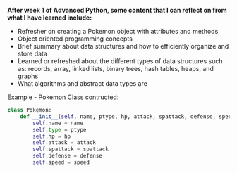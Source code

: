 **After week 1 of Advanced Python, some content that I can reflect on from what I have learned include:**
- Refresher on creating a Pokemon object with attributes and methods
- Object oriented programming concepts
- Brief summary about data structures and how to efficiently organize and store data
- Learned or refreshed about the different types of data structures such as: records, array, linked lists, binary trees, hash tables, heaps, and graphs
- What algorithms and abstract data types are

Example - Pokemon Class contructed: 

```python
class Pokemon:
    def __init__(self, name, ptype, hp, attack, spattack, defense, speed):
        self.name = name
        self.type = ptype
        self.hp = hp
        self.attack = attack
        self.spattack = spattack
        self.defense = defense
        self.speed = speed
```
